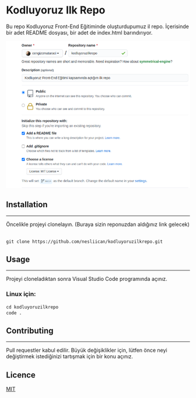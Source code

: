 # Kodluyoruz Ilk Repo
Bu repo Kodluyoruz Front-End Eğitiminde oluşturdupumuz il repo. İçerisinde bir adet README dosyası, bir adet de index.html barındırıyor.

![github görsel](https://raw.githubusercontent.com/Kodluyoruz/taskforce/main/git/odev1/figures/github.png)
## Installation ##
---
Öncelikle projeyi clonelayın. (Buraya sizin reponuzdan aldığınız link gelecek)

```

git clone https://github.com/nesliican/kodluyoruzilkrepo.git

```

## Usage ##
---
Projeyi cloneladıktan sonra Visual Studio Code programında açınız.

### Linux için: ### 
```
cd kodluyoruzilkrepo
code .
```

## Contributing ##
---
Pull requestler kabul edilir. Büyük değişiklikler için, lütfen önce neyi değiştirmek istediğinizi tartışmak için bir konu açınız.
## Licence ##
[MIT](https://choosealicense.com/licenses/mit/)